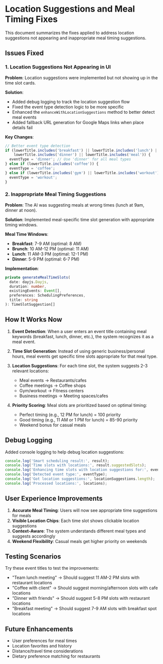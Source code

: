 # Location Suggestions and Meal Timing Fixes

This document summarizes the fixes applied to address location suggestions not appearing and inappropriate meal timing suggestions.

## Issues Fixed

### 1. Location Suggestions Not Appearing in UI
**Problem**: Location suggestions were implemented but not showing up in the time slot cards.

**Solution**: 
- Added debug logging to track the location suggestion flow
- Fixed the event type detection logic to be more specific
- Enhanced the `enhanceWithLocationSuggestions` method to better detect meal events
- Added fallback URL generation for Google Maps links when place details fail

**Key Changes**:
```typescript
// Better event type detection
if (lowerTitle.includes('breakfast') || lowerTitle.includes('lunch') || 
    lowerTitle.includes('dinner') || lowerTitle.includes('meal')) {
  eventType = 'dinner'; // Use 'dinner' for all meal types
} else if (lowerTitle.includes('coffee')) {
  eventType = 'coffee';
} else if (lowerTitle.includes('gym') || lowerTitle.includes('workout')) {
  eventType = 'workout';
}
```

### 2. Inappropriate Meal Timing Suggestions
**Problem**: The AI was suggesting meals at wrong times (lunch at 9am, dinner at noon).

**Solution**: Implemented meal-specific time slot generation with appropriate timing windows.

**Meal Time Windows**:
- **Breakfast**: 7-9 AM (optimal: 8 AM)
- **Brunch**: 10 AM-12 PM (optimal: 11 AM)  
- **Lunch**: 11 AM-3 PM (optimal: 12-1 PM)
- **Dinner**: 5-9 PM (optimal: 6-7 PM)

**Implementation**:
```typescript
private generateMealTimeSlots(
  date: dayjs.Dayjs,
  duration: number,
  existingEvents: Event[],
  preferences: SchedulingPreferences,
  title: string
): TimeSlotSuggestion[]
```

## How It Works Now

1. **Event Detection**: When a user enters an event title containing meal keywords (breakfast, lunch, dinner, etc.), the system recognizes it as a meal event.

2. **Time Slot Generation**: Instead of using generic business/personal hours, meal events get specific time slots appropriate for that meal type.

3. **Location Suggestions**: For each time slot, the system suggests 2-3 relevant locations:
   - Meal events → Restaurants/cafes
   - Coffee meetings → Coffee shops
   - Gym/workout → Fitness centers
   - Business meetings → Meeting spaces/cafes

4. **Priority Scoring**: Meal slots are prioritized based on optimal timing:
   - Perfect timing (e.g., 12 PM for lunch) = 100 priority
   - Good timing (e.g., 11 AM or 1 PM for lunch) = 85-90 priority
   - Weekend bonus for casual meals

## Debug Logging

Added console logging to help debug location suggestions:
```javascript
console.log('Smart scheduling result:', result);
console.log('Time slots with locations:', result.suggestedSlots);
console.log('Enhancing time slots with location suggestions for:', eventTitle);
console.log('Detected event type:', eventType);
console.log('Got location suggestions:', locationSuggestions.length);
console.log('Processed locations:', locations);
```

## User Experience Improvements

1. **Accurate Meal Timing**: Users will now see appropriate time suggestions for meals
2. **Visible Location Chips**: Each time slot shows clickable location suggestions
3. **Context-Aware**: The system understands different meal types and suggests accordingly
4. **Weekend Flexibility**: Casual meals get higher priority on weekends

## Testing Scenarios

Try these event titles to test the improvements:
- "Team lunch meeting" → Should suggest 11 AM-2 PM slots with restaurant locations
- "Coffee with client" → Should suggest morning/afternoon slots with cafe locations
- "Dinner with friends" → Should suggest 5-8 PM slots with restaurant locations
- "Breakfast meeting" → Should suggest 7-9 AM slots with breakfast spot locations

## Future Enhancements

- User preferences for meal times
- Location favorites and history
- Distance/travel time considerations
- Dietary preference matching for restaurants 